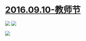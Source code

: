 # [2016.09.10-教师节](http://www.bilibili.com/topic/1506.html)
![](https://bilicoverimg.github.io/2016/2016.09.10-教师节.jpg)
![](https://bilicoverimg.github.io/2016/2016.09.10-教师节%28平板截图%29.jpg)

![](https://bilicover2016.github.io/2016.09.10.jpg)